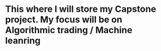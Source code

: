 # This where I will store my Capstone project. My focus will be on Algorithmic trading / Machine leanring
